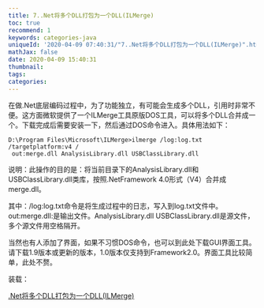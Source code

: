 ```yaml
---
title: 7..Net将多个DLL打包为一个DLL(ILMerge)
toc: true
recommend: 1
keywords: categories-java
uniqueId: '2020-04-09 07:40:31/"7..Net将多个DLL打包为一个DLL(ILMerge)".html'
mathJax: false
date: 2020-04-09 15:40:31
thumbnail:
tags:
categories:
---
```


在做.Net底层编码过程中，为了功能独立，有可能会生成多个DLL，引用时非常不便。这方面微软提供了一个ILMerge工具原版DOS工具，可以将多个DLL合并成一个。下载完成后需要安装一下，然后通过DOS命令进入。具体用法如下：

```
D:\Program Files\Microsoft\ILMerge>ilmerge /log:log.txt /targetplatform:v4 /
 out:merge.dll AnalysisLibrary.dll USBClassLibrary.dll 
```

说明：此操作的目的是：将当前目录下的AnalysisLibrary.dll和USBClassLibrary.dll类库，按照.NetFramework 4.0形式（V4）合并成merge.dll。

其中：/log:log.txt命令是将生成过程中的日志，写入到log.txt文件中。out:merge.dll:是输出文件。AnalysisLibrary.dll USBClassLibrary.dll是源文件，多个源文件用空格隔开。

 

当然也有人添加了界面，如果不习惯DOS命令，也可以到此处下载GUI界面工具。请下载1.9版本或更新的版本，1.0版本仅支持到Framework2.0。界面工具比较简单，此处不赘。

 

装载：



[.Net将多个DLL打包为一个DLL(ILMerge)](http://www.cnblogs.com/zhangpengshou/archive/2011/12/06/2278227.html)
